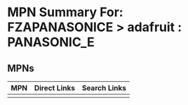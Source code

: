 



# MPN Summary For: FZAPANASONICE > adafruit : PANASONIC_E

## MPNs
  

|MPN|Direct Links|Search Links|
| :--- | :--- | :--- |
||||
